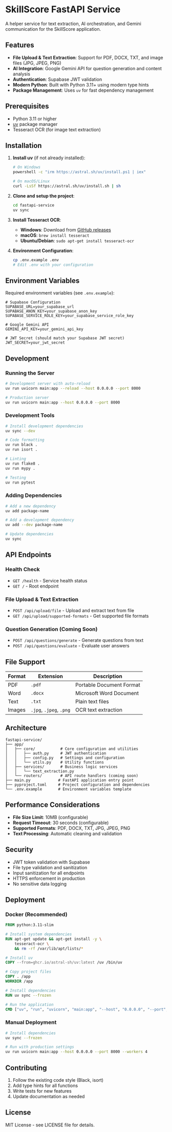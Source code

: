 # SkillScore FastAPI Service

A helper service for text extraction, AI orchestration, and Gemini communication for the SkillScore application.

## Features

- **File Upload & Text Extraction**: Support for PDF, DOCX, TXT, and image files (JPG, JPEG, PNG)
- **AI Integration**: Google Gemini API for question generation and content analysis
- **Authentication**: Supabase JWT validation
- **Modern Python**: Built with Python 3.11+ using modern type hints
- **Package Management**: Uses `uv` for fast dependency management

## Prerequisites

- Python 3.11 or higher
- [uv](https://github.com/astral-sh/uv) package manager
- Tesseract OCR (for image text extraction)

## Installation

1. **Install uv** (if not already installed):
   ```bash
   # On Windows
   powershell -c "irm https://astral.sh/uv/install.ps1 | iex"
   
   # On macOS/Linux
   curl -LsSf https://astral.sh/uv/install.sh | sh
   ```

2. **Clone and setup the project**:
   ```bash
   cd fastapi-service
   uv sync
   ```

3. **Install Tesseract OCR**:
   - **Windows**: Download from [GitHub releases](https://github.com/UB-Mannheim/tesseract/wiki)
   - **macOS**: `brew install tesseract`
   - **Ubuntu/Debian**: `sudo apt-get install tesseract-ocr`

4. **Environment Configuration**:
   ```bash
   cp .env.example .env
   # Edit .env with your configuration
   ```

## Environment Variables

Required environment variables (see `.env.example`):

```env
# Supabase Configuration
SUPABASE_URL=your_supabase_url
SUPABASE_ANON_KEY=your_supabase_anon_key
SUPABASE_SERVICE_ROLE_KEY=your_supabase_service_role_key

# Google Gemini API
GEMINI_API_KEY=your_gemini_api_key

# JWT Secret (should match your Supabase JWT secret)
JWT_SECRET=your_jwt_secret
```

## Development

### Running the Server

```bash
# Development server with auto-reload
uv run uvicorn main:app --reload --host 0.0.0.0 --port 8000

# Production server
uv run uvicorn main:app --host 0.0.0.0 --port 8000
```

### Development Tools

```bash
# Install development dependencies
uv sync --dev

# Code formatting
uv run black .
uv run isort .

# Linting
uv run flake8 .
uv run mypy .

# Testing
uv run pytest
```

### Adding Dependencies

```bash
# Add a new dependency
uv add package-name

# Add a development dependency
uv add --dev package-name

# Update dependencies
uv sync
```

## API Endpoints

### Health Check
- `GET /health` - Service health status
- `GET /` - Root endpoint

### File Upload & Text Extraction
- `POST /api/upload/file` - Upload and extract text from file
- `GET /api/upload/supported-formats` - Get supported file formats

### Question Generation (Coming Soon)
- `POST /api/questions/generate` - Generate questions from text
- `POST /api/questions/evaluate` - Evaluate user answers

## File Support

| Format | Extension | Description |
|--------|-----------|-------------|
| PDF | `.pdf` | Portable Document Format |
| Word | `.docx` | Microsoft Word Document |
| Text | `.txt` | Plain text files |
| Images | `.jpg`, `.jpeg`, `.png` | OCR text extraction |

## Architecture

```
fastapi-service/
├── app/
│   ├── core/           # Core configuration and utilities
│   │   ├── auth.py     # JWT authentication
│   │   ├── config.py   # Settings and configuration
│   │   └── utils.py    # Utility functions
│   ├── services/       # Business logic services
│   │   └── text_extraction.py
│   └── routers/        # API route handlers (coming soon)
├── main.py            # FastAPI application entry point
├── pyproject.toml     # Project configuration and dependencies
└── .env.example       # Environment variables template
```

## Performance Considerations

- **File Size Limit**: 10MB (configurable)
- **Request Timeout**: 30 seconds (configurable)
- **Supported Formats**: PDF, DOCX, TXT, JPG, JPEG, PNG
- **Text Processing**: Automatic cleaning and validation

## Security

- JWT token validation with Supabase
- File type validation and sanitization
- Input sanitization for all endpoints
- HTTPS enforcement in production
- No sensitive data logging

## Deployment

### Docker (Recommended)

```dockerfile
FROM python:3.11-slim

# Install system dependencies
RUN apt-get update && apt-get install -y \
    tesseract-ocr \
    && rm -rf /var/lib/apt/lists/*

# Install uv
COPY --from=ghcr.io/astral-sh/uv:latest /uv /bin/uv

# Copy project files
COPY . /app
WORKDIR /app

# Install dependencies
RUN uv sync --frozen

# Run the application
CMD ["uv", "run", "uvicorn", "main:app", "--host", "0.0.0.0", "--port", "8000"]
```

### Manual Deployment

```bash
# Install dependencies
uv sync --frozen

# Run with production settings
uv run uvicorn main:app --host 0.0.0.0 --port 8000 --workers 4
```

## Contributing

1. Follow the existing code style (Black, isort)
2. Add type hints for all functions
3. Write tests for new features
4. Update documentation as needed

## License

MIT License - see LICENSE file for details.
